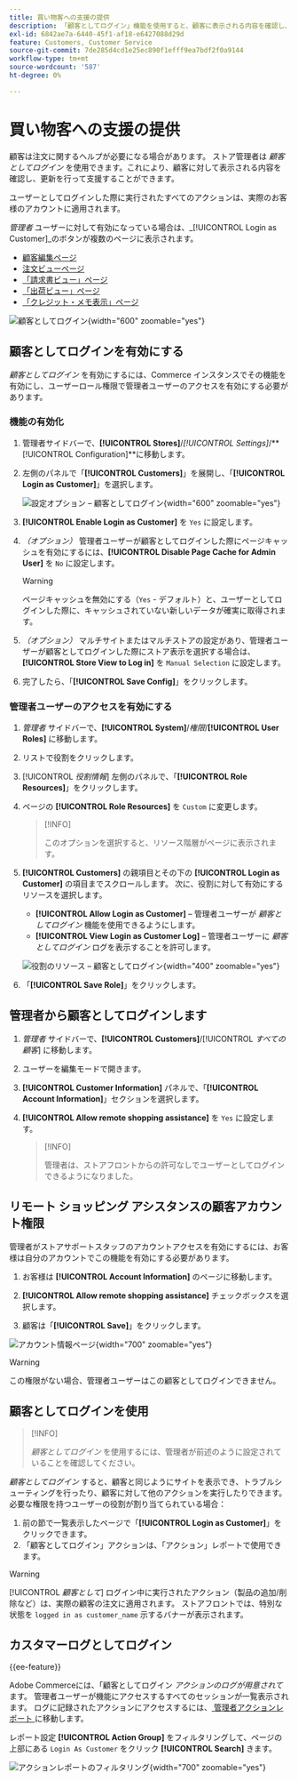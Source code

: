 ```yaml
---
title: 買い物客への支援の提供
description: 「顧客としてログイン」機能を使用すると、顧客に表示される内容を確認し、顧客に代わって更新を行うことができます。
exl-id: 6842ae7a-6440-45f1-af18-e6427088d29d
feature: Customers, Customer Service
source-git-commit: 7de285d4cd1e25ec890f1efff9ea7bdf2f0a9144
workflow-type: tm+mt
source-wordcount: '587'
ht-degree: 0%

---
```


# 買い物客への支援の提供

顧客は注文に関するヘルプが必要になる場合があります。 ストア管理者は _顧客としてログイン_ を使用できます。これにより、顧客に対して表示される内容を確認し、更新を行って支援することができます。

ユーザーとしてログインした際に実行されたすべてのアクションは、実際のお客様のアカウントに適用されます。

_管理者_ ユーザーに対して有効になっている場合は、_[!UICONTROL Login as Customer]_のボタンが複数のページに表示されます。

* [顧客編集ページ](../customers/update-account.md)
* [注文ビューページ](../stores-purchase/order-processing.md)
* [「請求書ビュー」ページ](../stores-purchase/invoices.md)
* [「出荷ビュー」ページ](../stores-purchase/shipments.md)
* [「クレジット・メモ表示」ページ](../stores-purchase/credit-memo-create.md)

![ 顧客としてログイン ](assets/login-as-customer.png){width="600" zoomable="yes"}

## 顧客としてログインを有効にする

_顧客としてログイン_ を有効にするには、Commerce インスタンスでその機能を有効にし、ユーザーロール権限で管理者ユーザーのアクセスを有効にする必要があります。

### 機能の有効化

1. 管理者サイドバーで、**[!UICONTROL Stores]**/_[!UICONTROL Settings]_/**[!UICONTROL Configuration]**に移動します。

1. 左側のパネルで「**[!UICONTROL Customers]**」を展開し、「**[!UICONTROL Login as Customer]**」を選択します。

   ![ 設定オプション – 顧客としてログイン ](../configuration-reference/customers/assets/login-as-customer.png){width="600" zoomable="yes"}

1. **[!UICONTROL Enable Login as Customer]** を `Yes` に設定します。

1. _（オプション）_ 管理者ユーザーが顧客としてログインした際にページキャッシュを有効にするには、**[!UICONTROL Disable Page Cache for Admin User]** を `No` に設定します。

   >[!WARNING]
   >
   > ページキャッシュを無効にする（`Yes` - デフォルト）と、ユーザーとしてログインした際に、キャッシュされていない新しいデータが確実に取得されます。

1. _（オプション）_ マルチサイトまたはマルチストアの設定があり、管理者ユーザーが顧客としてログインした際にストア表示を選択する場合は、**[!UICONTROL Store View to Log in]** を `Manual Selection` に設定します。

1. 完了したら、「**[!UICONTROL Save Config]**」をクリックします。

### 管理者ユーザーのアクセスを有効にする

1. _管理者_ サイドバーで、**[!UICONTROL System]**/_権限_/**[!UICONTROL User Roles]** に移動します。

1. リストで役割をクリックします。

1. [!UICONTROL _役割情報_] 左側のパネルで、「**[!UICONTROL Role Resources]**」をクリックします。

1. ページの **[!UICONTROL Role Resources]** を `Custom` に変更します。

   >[!INFO]
   >
   > このオプションを選択すると、リソース階層がページに表示されます。

1. **[!UICONTROL Customers]** の親項目とその下の **[!UICONTROL Login as Customer]** の項目までスクロールします。 次に、役割に対して有効にするリソースを選択します。

   * **[!UICONTROL Allow Login as Customer]** – 管理者ユーザーが _顧客としてログイン_ 機能を使用できるようにします。
   * **[!UICONTROL View Login as Customer Log]** – 管理者ユーザーに _顧客としてログイン_ ログを表示することを許可します。

   ![ 役割のリソース – 顧客としてログイン ](assets/customers-login-as-customer-role-resources.png){width="400" zoomable="yes"}

1. 「**[!UICONTROL Save Role]**」をクリックします。

## 管理者から顧客としてログインします

1. _管理者_ サイドバーで、**[!UICONTROL Customers]**/[!UICONTROL _すべての顧客_] に移動します。

1. ユーザーを編集モードで開きます。

1. **[!UICONTROL Customer Information]** パネルで、「**[!UICONTROL Account Information]**」セクションを選択します。

1. **[!UICONTROL Allow remote shopping assistance]** を `Yes` に設定します。

   >[!INFO]
   >
   >管理者は、ストアフロントからの許可なしでユーザーとしてログインできるようになりました。

## リモート ショッピング アシスタンスの顧客アカウント権限

管理者がストアサポートスタッフのアカウントアクセスを有効にするには、お客様は自分のアカウントでこの機能を有効にする必要があります。

1. お客様は **[!UICONTROL Account Information]** のページに移動します。

1. **[!UICONTROL Allow remote shopping assistance]** チェックボックスを選択します。

1. 顧客は「**[!UICONTROL Save]**」をクリックします。

![ アカウント情報ページ ](assets/permission.png){width="700" zoomable="yes"}

>[!WARNING]
>
>この権限がない場合、管理者ユーザーはこの顧客としてログインできません。

## 顧客としてログインを使用

>[!INFO]
>
>_顧客としてログイン_ を使用するには、管理者が前述のように設定されていることを確認してください。

_顧客としてログイン_ すると、顧客と同じようにサイトを表示でき、トラブルシューティングを行ったり、顧客に対して他のアクションを実行したりできます。 必要な権限を持つユーザーの役割が割り当てられている場合：

1. 前の節で一覧表示したページで「**[!UICONTROL Login as Customer]**」をクリックできます。
1. 「顧客としてログイン」アクションは、「アクション」レポートで使用できます。

>[!WARNING]
>
>[!UICONTROL _顧客として_] ログイン中に実行されたアクション（製品の追加/削除など）は、実際の顧客の注文に適用されます。 ストアフロントでは、特別な状態を `logged in as customer_name` 示するバナーが表示されます。

## カスタマーログとしてログイン

{{ee-feature}}

Adobe Commerceには、「顧客としてログイン _アクションのログが用意されて_ ます。 管理者ユーザーが機能にアクセスするすべてのセッションが一覧表示されます。 ログに記録されたアクションにアクセスするには、[ 管理者アクションレポート ](../systems/action-log-report.md) に移動します。

レポート設定 **[!UICONTROL Action Group]** をフィルタリングして、ページの上部にある `Login As Customer` をクリック **[!UICONTROL Search]** きます。

![ アクションレポートのフィルタリング ](assets/customers-login-as-customer-log-filter.png){width="700" zoomable="yes"}
